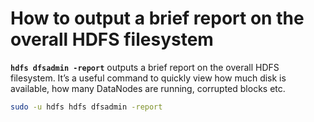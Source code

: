 # How to output a brief report on the overall HDFS filesystem

**`hdfs dfsadmin -report`** outputs a brief report on the overall HDFS filesystem. It’s a useful command to quickly view how much disk is available, how many DataNodes are running, corrupted blocks etc.

```bash
sudo -u hdfs hdfs dfsadmin -report
```

